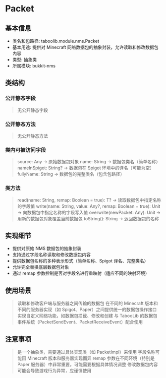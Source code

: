 # Packet

## 基本信息
- 类名和包路径: taboolib.module.nms.Packet
- 基本用途: 提供对 Minecraft 网络数据包的抽象封装，允许读取和修改数据包内容
- 类型: 抽象类
- 所属模块: bukkit-nms

## 类结构

### 公开静态字段
> 无公开静态字段

### 公开静态方法
> 无公开静态方法

### 类内可被访问字段
> source: Any -> 原始数据包对象
> name: String -> 数据包类名（简单名称）
> nameInSpigot: String? -> 数据包在 Spigot 环境中的译名（可能为空）
> fullyName: String -> 数据包的完整类名（包含包路径）

### 类方法
> read<T>(name: String, remap: Boolean = true): T? -> 读取数据包中指定名称的字段值
> write(name: String, value: Any?, remap: Boolean = true): Unit -> 向数据包中指定名称的字段写入值
> overwrite(newPacket: Any): Unit -> 用新的数据包对象覆盖当前数据包
> toString(): String -> 返回数据包的名称

## 实现细节
- 提供对原始 NMS 数据包的抽象封装
- 支持通过字段名称读取和修改数据包内容
- 提供数据包名称的多种表示形式（简单名称、Spigot 译名、完整类名）
- 允许完全替换底层数据包对象
- 通过 remap 参数控制是否对字段名进行重映射（适应不同的映射环境）

## 使用场景
> 读取和修改客户端与服务器之间传输的数据包
> 在不同的 Minecraft 版本和不同的服务器实现（如 Spigot、Paper）之间提供统一的数据包操作接口
> 实现自定义网络功能，如数据包拦截、修改和创建
> 与 TabooLib 的数据包事件系统（PacketSendEvent、PacketReceiveEvent）配合使用

## 注意事项
> 是一个抽象类，需要通过具体实现类（如 PacketImpl）来使用
> 字段名称可能因 Minecraft 版本和服务器实现而异
> remap 参数在不同环境（特别是 Paper 服务器）中非常重要，可能需要根据具体情况调整
> 修改数据包内容可能会导致游戏行为异常，应谨慎使用